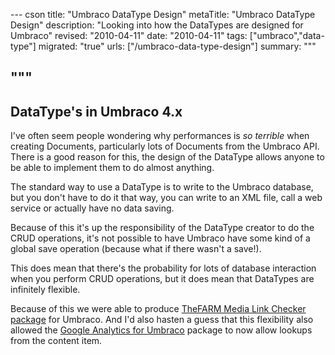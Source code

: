 --- cson
title: "Umbraco DataType Design"
metaTitle: "Umbraco DataType Design"
description: "Looking into how the DataTypes are designed for Umbraco"
revised: "2010-04-11"
date: "2010-04-11"
tags: ["umbraco","data-type"]
migrated: "true"
urls: ["/umbraco-data-type-design"]
summary: """

"""
---
## DataType's in Umbraco 4.x ##

I've often seem people wondering why performances is *so terrible* when creating Documents, particularly lots of Documents from the Umbraco API. There is a good reason for this, the design of the DataType allows anyone to be able to implement them to do almost anything.

The standard way to use a DataType is to write to the Umbraco database, but you don't have to do it that way, you can write to an XML file, call a web service or actually have no data saving.

Because of this it's up the responsibility of the DataType creator to do the CRUD operations, it's not possible to have Umbraco have some kind of a global save operation (because what if there wasn't a save!).

This does mean that there's the probability for lots of database interaction when you perform CRUD operations, but it does mean that DataTypes are infinitely flexible.

Because of this we were able to produce [TheFARM Media Link Checker package][1] for Umbraco. And I'd also hasten a guess that this flexibility also allowed the [Google Analytics for Umbraco][2] package to now allow lookups from the content item.


  [1]: http://our.umbraco.org/projects/thefarm-media-link-checker
  [2]: http://our.umbraco.org/projects/google-analytics-for-umbraco